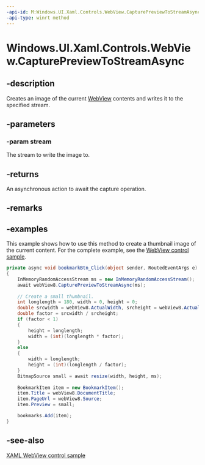 ```yaml
---
-api-id: M:Windows.UI.Xaml.Controls.WebView.CapturePreviewToStreamAsync(Windows.Storage.Streams.IRandomAccessStream)
-api-type: winrt method
---
```


<!-- Method syntax
public Windows.Foundation.IAsyncAction CapturePreviewToStreamAsync(Windows.Storage.Streams.IRandomAccessStream stream)
-->

# Windows.UI.Xaml.Controls.WebView.CapturePreviewToStreamAsync

## -description
Creates an image of the current [WebView](webview.md) contents and writes it to the specified stream.

## -parameters
### -param stream
The stream to write the image to.

## -returns
An asynchronous action to await the capture operation.

## -remarks

## -examples
This example shows how to use this method to create a thumbnail image of the current content. For the complete example, see the [WebView control sample](https://github.com/microsoft/Windows-universal-samples/tree/master/Samples/XamlWebView).

```csharp
private async void bookmarkBtn_Click(object sender, RoutedEventArgs e)
{
    InMemoryRandomAccessStream ms = new InMemoryRandomAccessStream();
    await webView8.CapturePreviewToStreamAsync(ms);
            
    // Create a small thumbnail.
    int longlength = 180, width = 0, height = 0;
    double srcwidth = webView8.ActualWidth, srcheight = webView8.ActualHeight;
    double factor = srcwidth / srcheight;
    if (factor < 1)
    {
        height = longlength;
        width = (int)(longlength * factor);
    }
    else
    {
        width = longlength;
        height = (int)(longlength / factor);
    }
    BitmapSource small = await resize(width, height, ms);
            
    BookmarkItem item = new BookmarkItem();
    item.Title = webView8.DocumentTitle;
    item.PageUrl = webView8.Source;
    item.Preview = small;

    bookmarks.Add(item);
}

```



## -see-also
[XAML WebView control sample](https://github.com/microsoft/Windows-universal-samples/tree/master/Samples/XamlWebView)
